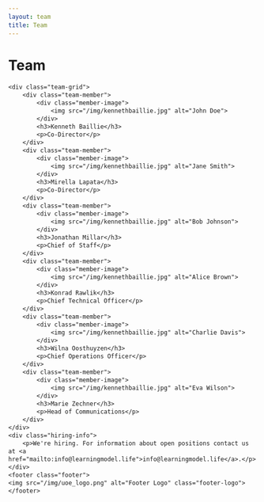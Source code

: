 ```yaml
---
layout: team
title: Team
---
```


<div class="team-content">
    <h1 class="team-title">Team</h1>

    <div class="team-grid">
        <div class="team-member">
            <div class="member-image">
                <img src="/img/kennethbaillie.jpg" alt="John Doe">
            </div>
            <h3>Kenneth Baillie</h3>
            <p>Co-Director</p>
        </div>
        <div class="team-member">
            <div class="member-image">
                <img src="/img/kennethbaillie.jpg" alt="Jane Smith">
            </div>
            <h3>Mirella Lapata</h3>
            <p>Co-Director</p>
        </div>
        <div class="team-member">
            <div class="member-image">
                <img src="/img/kennethbaillie.jpg" alt="Bob Johnson">
            </div>
            <h3>Jonathan Millar</h3>
            <p>Chief of Staff</p>
        </div>
        <div class="team-member">
            <div class="member-image">
                <img src="/img/kennethbaillie.jpg" alt="Alice Brown">
            </div>
            <h3>Konrad Rawlik</h3>
            <p>Chief Technical Officer</p>
        </div>
        <div class="team-member">
            <div class="member-image">
                <img src="/img/kennethbaillie.jpg" alt="Charlie Davis">
            </div>
            <h3>Wilna Oosthuyzen</h3>
            <p>Chief Operations Officer</p>
        </div>
        <div class="team-member">
            <div class="member-image">
                <img src="/img/kennethbaillie.jpg" alt="Eva Wilson">
            </div>
            <h3>Marie Zechner</h3>
            <p>Head of Communications</p>
        </div>
    </div>
    <div class="hiring-info">
        <p>We're hiring. For information about open positions contact us at <a href="mailto:info@learningmodel.life">info@learningmodel.life</a>.</p>
    </div>
    <footer class="footer">
    <img src="/img/uoe_logo.png" alt="Footer Logo" class="footer-logo">
    </footer>
</div>